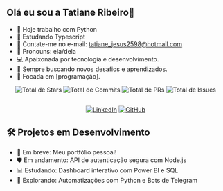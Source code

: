 ## Olá eu sou a Tatiane Ribeiro👋

- 🔭 Hoje trabalho com Python
- 🌱 Estudando Typescript
- 👯 Contate-me no e-mail: tatiane_jesus2598@hotmail.com
- 🤔 Pronouns: ela/dela
-  💻 Apaixonada por tecnologia e desenvolvimento.
- 🚀 Sempre buscando novos desafios e aprendizados.
- 🎯 Focada em [programação].


<div align="center">
  
  <img src="https://img.shields.io/badge/Stars-0-yellow?style=for-the-badge" alt="Total de Stars" />
  <img src="https://img.shields.io/badge/Commits-0-blue?style=for-the-badge" alt="Total de Commits" />
  <img src="https://img.shields.io/badge/PRs-0-green?style=for-the-badge" alt="Total de PRs" />
  <img src="https://img.shields.io/badge/Issues-0-red?style=for-the-badge" alt="Total de Issues" />
  
</div>

##

<div align="center">

[![LinkedIn](https://img.shields.io/badge/-LinkedIn-%230077B5?style=for-the-badge&logo=linkedin&logoColor=white)](https://www.linkedin.com/in/tatiane-ribeiro-a9405a1b6/)
[![GitHub](https://img.shields.io/badge/-GitHub-%23121011?style=for-the-badge&logo=github&logoColor=white)](https://github.com/tatianejribeiro)


</div>


## 🛠️ Projetos em Desenvolvimento

- 🚀 Em breve: Meu portfólio pessoal!
- 🛡️ Em andamento: API de autenticação segura com Node.js
- 📊 Estudando: Dashboard interativo com Power BI e SQL
- 🤖 Explorando: Automatizações com Python e Bots de Telegram





